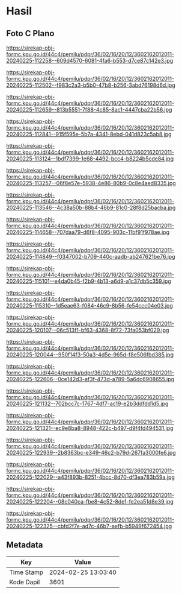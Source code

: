# Hasil

## Foto C Plano

https://sirekap-obj-formc.kpu.go.id/44c4/pemilu/pdpr/36/02/16/20/12/3602162012011-20240225-112258--609d4570-6081-4fa6-b553-d7ce87c142e3.jpg

https://sirekap-obj-formc.kpu.go.id/44c4/pemilu/pdpr/36/02/16/20/12/3602162012011-20240225-112502--f983c2a3-b5b0-47b8-b256-3abd76198d6d.jpg

https://sirekap-obj-formc.kpu.go.id/44c4/pemilu/pdpr/36/02/16/20/12/3602162012011-20240225-112659--813b5551-7f88-4c85-8ac1-4447cba22b56.jpg

https://sirekap-obj-formc.kpu.go.id/44c4/pemilu/pdpr/36/02/16/20/12/3602162012011-20240225-112841--915f595e-5b7a-4341-8ebd-041d823c5ab8.jpg

https://sirekap-obj-formc.kpu.go.id/44c4/pemilu/pdpr/36/02/16/20/12/3602162012011-20240225-113124--1bdf7399-1e68-4492-bcc4-b8224b5cde84.jpg

https://sirekap-obj-formc.kpu.go.id/44c4/pemilu/pdpr/36/02/16/20/12/3602162012011-20240225-113257--06f8e57e-5938-4e86-80b9-0c8e4aed8335.jpg

https://sirekap-obj-formc.kpu.go.id/44c4/pemilu/pdpr/36/02/16/20/12/3602162012011-20240225-113546--4c38a50b-88b4-46b9-81c0-28f8d25bacba.jpg

https://sirekap-obj-formc.kpu.go.id/44c4/pemilu/pdpr/36/02/16/20/12/3602162012011-20240225-114658--707daa79-d6f8-4095-903c-11bf91f978ae.jpg

https://sirekap-obj-formc.kpu.go.id/44c4/pemilu/pdpr/36/02/16/20/12/3602162012011-20240225-114849--f0347002-b709-440c-aadb-ab247621be76.jpg

https://sirekap-obj-formc.kpu.go.id/44c4/pemilu/pdpr/36/02/16/20/12/3602162012011-20240225-115101--e4da0b45-f2b9-4b13-a6d9-a1c37db5c359.jpg

https://sirekap-obj-formc.kpu.go.id/44c4/pemilu/pdpr/36/02/16/20/12/3602162012011-20240225-115310--1d5eae63-f084-46c9-8b56-fe54ccc04e03.jpg

https://sirekap-obj-formc.kpu.go.id/44c4/pemilu/pdpr/36/02/16/20/12/3602162012011-20240225-120107--06c513f1-bf63-4368-8f72-73fa053bf029.jpg

https://sirekap-obj-formc.kpu.go.id/44c4/pemilu/pdpr/36/02/16/20/12/3602162012011-20240225-120044--950f14f3-50a3-4d5e-965d-f8e506fbd385.jpg

https://sirekap-obj-formc.kpu.go.id/44c4/pemilu/pdpr/36/02/16/20/12/3602162012011-20240225-122606--0ce142d3-af3f-473d-a789-5a6dc6908655.jpg

https://sirekap-obj-formc.kpu.go.id/44c4/pemilu/pdpr/36/02/16/20/12/3602162012011-20240225-121132--702bcc7c-1767-4df7-ac19-e2b3ddfdd1d5.jpg

https://sirekap-obj-formc.kpu.go.id/44c4/pemilu/pdpr/36/02/16/20/12/3602162012011-20240225-121321--ec9e8ba8-8948-422c-b497-d9f4fd494531.jpg

https://sirekap-obj-formc.kpu.go.id/44c4/pemilu/pdpr/36/02/16/20/12/3602162012011-20240225-122939--2b8363bc-e349-46c2-b79d-267fa3000fe6.jpg

https://sirekap-obj-formc.kpu.go.id/44c4/pemilu/pdpr/36/02/16/20/12/3602162012011-20240225-122029--a43f893b-8251-4bcc-8d70-df3ea783b59a.jpg

https://sirekap-obj-formc.kpu.go.id/44c4/pemilu/pdpr/36/02/16/20/12/3602162012011-20240225-122204--08c040ca-fbe8-4c52-8de1-fe2ea51d8e39.jpg

https://sirekap-obj-formc.kpu.go.id/44c4/pemilu/pdpr/36/02/16/20/12/3602162012011-20240225-122325--cbfd2f7e-ad7c-46b7-aefb-b5949f672454.jpg


## Metadata

| Key        | Value               |
| ---------- | ------------------- |
| Time Stamp | 2024-02-25 13:03:40 |
| Kode Dapil | 3601                |



